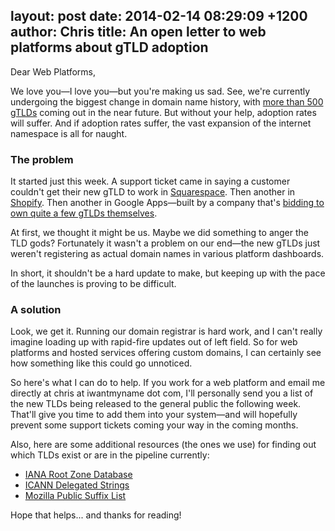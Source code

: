 layout: post
date: 2014-02-14 08:29:09 +1200
author: Chris
title: An open letter to web platforms about gTLD adoption
----

<!-- excerpt -->

Dear Web Platforms, 

We love you—I love you—but you're making us sad. See, we're currently undergoing the biggest change in domain name history, with [more than 500 gTLDs](https://iwantmyname.com/domains/new-gtld-domain-extensions) coming out in the near future. But without your help, adoption rates will suffer. And if adoption rates suffer, the vast expansion of the internet namespace is all for naught.

<!-- /excerpt -->

### The problem

It started just this week. A support ticket came in saying a customer couldn't get their new gTLD to work in [Squarespace](https://iwantmyname.com/features/applications/custom-domain-apps/websites/squarespace-build-your-website-with-own-url). Then another in [Shopify](https://iwantmyname.com/features/applications/custom-domain-apps/e-commerce/shopify-hosted-online-store-platform-and-shop-software). Then another in Google Apps—built by a company that's [bidding to own quite a few gTLDs themselves](http://www.seroundtable.com/google-gtlds-15301.html).

At first, we thought it might be us. Maybe we did something to anger the TLD gods? Fortunately it wasn't a problem on our end—the new gTLDs just weren't registering as actual domain names in various platform dashboards.

In short, it shouldn't be a hard update to make, but keeping up with the pace of the launches is proving to be difficult.

### A solution

Look, we get it. Running our domain registrar is hard work, and I can't really imagine loading up with rapid-fire updates out of left field. So for web platforms and hosted services offering custom domains, I can certainly see how something like this could go unnoticed.

So here's what I can do to help. If you work for a web platform and email me directly at chris at iwantmyname dot com, I'll personally send you a list of the new TLDs being released to the general public the following week. That'll give you time to add them into your system—and will hopefully prevent some support tickets coming your way in the coming months. 

Also, here are some additional resources (the ones we use) for finding out which TLDs exist or are in the pipeline currently:

+ [IANA Root Zone Database](http://www.iana.org/domains/root/db)
+ [ICANN Delegated Strings](http://newgtlds.icann.org/en/program-status/delegated-strings)
+ [Mozilla Public Suffix List](http://publicsuffix.org/list/effective_tld_names.dat)

Hope that helps... and thanks for reading!
